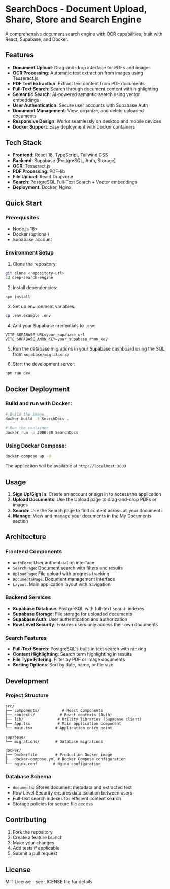 # SearchDocs - Document Upload, Share, Store and Search Engine

A comprehensive document search engine with OCR capabilities, built with React, Supabase, and Docker.

## Features

- **Document Upload**: Drag-and-drop interface for PDFs and images
- **OCR Processing**: Automatic text extraction from images using Tesseract.js
- **PDF Text Extraction**: Extract text content from PDF documents
- **Full-Text Search**: Search through document content with highlighting
- **Semantic Search**: AI-powered semantic search using vector embeddings
- **User Authentication**: Secure user accounts with Supabase Auth
- **Document Management**: View, organize, and delete uploaded documents
- **Responsive Design**: Works seamlessly on desktop and mobile devices
- **Docker Support**: Easy deployment with Docker containers

## Tech Stack

- **Frontend**: React 18, TypeScript, Tailwind CSS
- **Backend**: Supabase (PostgreSQL, Auth, Storage)
- **OCR**: Tesseract.js
- **PDF Processing**: PDF-lib
- **File Upload**: React Dropzone
- **Search**: PostgreSQL Full-Text Search + Vector embeddings
- **Deployment**: Docker, Nginx

## Quick Start

### Prerequisites

- Node.js 18+
- Docker (optional)
- Supabase account

### Environment Setup

1. Clone the repository:
```bash
git clone <repository-url>
cd deep-search-engine
```

2. Install dependencies:
```bash
npm install
```

3. Set up environment variables:
```bash
cp .env.example .env
```

4. Add your Supabase credentials to `.env`:
```
VITE_SUPABASE_URL=your_supabase_url
VITE_SUPABASE_ANON_KEY=your_supabase_anon_key
```

5. Run the database migrations in your Supabase dashboard using the SQL from `supabase/migrations/`

6. Start the development server:
```bash
npm run dev
```

## Docker Deployment

### Build and run with Docker:

```bash
# Build the image
docker build -t SearchDocs .

# Run the container
docker run -p 3000:80 SearchDocs
```

### Using Docker Compose:

```bash
docker-compose up -d
```

The application will be available at `http://localhost:3000`

## Usage

1. **Sign Up/Sign In**: Create an account or sign in to access the application
2. **Upload Documents**: Use the Upload page to drag-and-drop PDFs or images
3. **Search**: Use the Search page to find content across all your documents
4. **Manage**: View and manage your documents in the My Documents section

## Architecture

### Frontend Components

- `AuthForm`: User authentication interface
- `SearchPage`: Document search with filters and results
- `UploadPage`: File upload with progress tracking
- `DocumentsPage`: Document management interface
- `Layout`: Main application layout with navigation

### Backend Services

- **Supabase Database**: PostgreSQL with full-text search indexes
- **Supabase Storage**: File storage for uploaded documents
- **Supabase Auth**: User authentication and authorization
- **Row Level Security**: Ensures users only access their own documents

### Search Features

- **Full-Text Search**: PostgreSQL's built-in text search with ranking
- **Content Highlighting**: Search term highlighting in results
- **File Type Filtering**: Filter by PDF or image documents
- **Sorting Options**: Sort by date, name, or file size

## Development

### Project Structure

```
src/
├── components/          # React components
├── contexts/           # React contexts (Auth)
├── lib/               # Utility libraries (Supabase client)
├── App.tsx            # Main application component
└── main.tsx          # Application entry point

supabase/
└── migrations/       # Database migrations

docker/
├── Dockerfile        # Production Docker image
├── docker-compose.yml # Docker Compose configuration
└── nginx.conf       # Nginx configuration
```

### Database Schema

- `documents`: Stores document metadata and extracted text
- Row Level Security ensures data isolation between users
- Full-text search indexes for efficient content search
- Storage policies for secure file access

## Contributing

1. Fork the repository
2. Create a feature branch
3. Make your changes
4. Add tests if applicable
5. Submit a pull request

## License

MIT License - see LICENSE file for details
